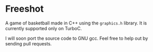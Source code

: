 Freeshot
========

A game of basketball made in C++ using the `graphics.h` library. It is currently supported only on TurboC.

I will soon port the source code to GNU gcc. Feel free to help out by sending pull requests.
